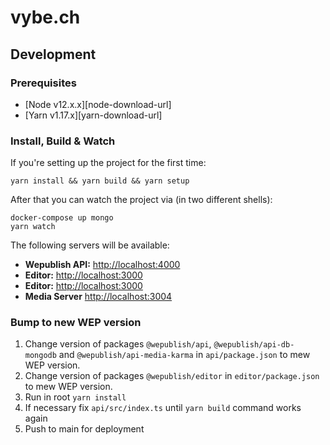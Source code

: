 # vybe.ch

## Development

### Prerequisites

- [Node v12.x.x][node-download-url]
- [Yarn v1.17.x][yarn-download-url]

### Install, Build & Watch

If you're setting up the project for the first time:

```
yarn install && yarn build && yarn setup
```

After that you can watch the project via (in two different shells):

```
docker-compose up mongo 
yarn watch
```


The following servers will be available:

- **Wepublish API:** [http://localhost:4000](http://localhost:4000)
- **Editor:** [http://localhost:3000](http://localhost:3000)
- **Editor:** [http://localhost:3000](http://localhost:3000)
- **Media Server** [http://localhost:3004](http://localhost:3004)


### Bump to new WEP version

1) Change version of packages ```@wepublish/api```, ```@wepublish/api-db-mongodb``` and ```@wepublish/api-media-karma``` in ```api/package.json``` to mew WEP version.
2) Change version of packages ```@wepublish/editor``` in ```editor/package.json``` to mew WEP version.
3) Run in root  ```yarn install```
4) If necessary fix ```api/src/index.ts``` until ```yarn build``` command works again
5) Push to main for deployment
